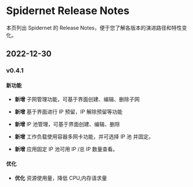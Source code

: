 #  Spidernet Release Notes

本页列出 Spidernet 的 Release Notes，便于您了解各版本的演进路径和特性变化。

## 2022-12-30

### v0.4.1

#### 新功能

- **新增** 子网管理功能，可基于界面创建、编辑、删除子网

- **新增** 基于界面进行 IP 预留，IP 解除预留等功能

- **新增** IP 池管理，可基于界面创建、编辑、删除

- **新增** 工作负载使用容器多网卡功能，并可选择 IP 池 并固定。

- **新增** 应用固定 IP 池可用 IP /总 IP 数量查看。

  

#### 优化

- **优化** 资源使用量，降低 CPU,内存请求量 
